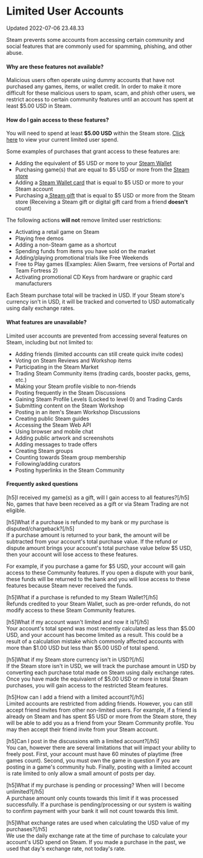 # Limited User Accounts
Updated 2022-07-06 23.48.33

Steam prevents some accounts from accessing certain community and social features that are commonly used for spamming, phishing, and other abuse.  
  
#### Why are these features not available?
  
Malicious users often operate using dummy accounts that have not purchased any games, items, or wallet credit. In order to make it more difficult for these malicious users to spam, scam, and phish other users, we restrict access to certain community features until an account has spent at least $5.00 USD in Steam.  
  
#### How do I gain access to these features?
  
You will need to spend at least **$5.00 USD** within the Steam store. [Click here](https://help.steampowered.com) to view your current limited user spend.  
  
Some examples of purchases that grant access to these features are:  

* Adding the equivalent of $5 USD or more to your [Steam Wallet](https://help.steampowered.com/en/faqs/view/78E3-7431-1E88-AD59)
* Purchasing game(s) that are equal to $5 USD or more from the [Steam store](http://store.steampowered.com/)
* Adding a [Steam Wallet card](https://store.steampowered.com/account/redeemwalletcode) that is equal to $5 USD or more to your Steam account
* Purchasing a[ Steam gift](https://help.steampowered.com/en/faqs/view/2C02-3563-B72F-F117) that is equal to $5 USD or more from the Steam store (Receiving a Steam gift or digital gift card from a friend **doesn't** count)

  
The following actions **will not** remove limited user restrictions:  

* Activating a retail game on Steam
* Playing free demos
* Adding a non-Steam game as a shortcut
* Spending funds from items you have sold on the market
* Adding/playing promotional trials like Free Weekends
* Free to Play games (Examples: Alien Swarm, free versions of Portal and Team Fortress 2)
* Activating promotional CD Keys from hardware or graphic card manufacturers

  
Each Steam purchase total will be tracked in USD. If your Steam store's currency isn't in USD, it will be tracked and converted to USD automatically using daily exchange rates.  
  
#### What features are unavailable?
Limited user accounts are prevented from accessing several features on Steam, including but not limited to:   
  

* Adding friends (limited accounts can still create quick invite codes)
* Voting on Steam Reviews and Workshop items
* Participating in the Steam Market
* Trading Steam Community items (trading cards, booster packs, gems, etc.)
* Making your Steam profile visible to non-friends
* Posting frequently in the Steam Discussions
* Gaining Steam Profile Levels (Locked to level 0) and Trading Cards
* Submitting content on the Steam Workshop
* Posting in an item's Steam Workshop Discussions
* Creating public Steam guides
* Accessing the Steam Web API
* Using browser and mobile chat
* Adding public artwork and screenshots
* Adding messages to trade offers
* Creating Steam groups
* Counting towards Steam group membership
* Following/adding curators
* Posting hyperlinks in the Steam Community

    
#### Frequently asked questions
  
  
[h5]I received my game(s) as a gift, will I gain access to all features?[/h5]  
No, games that have been received as a gift or via Steam Trading are not eligible.  
  
[h5]What if a purchase is refunded to my bank or my purchase is disputed/chargeback?[/h5]  
If a purchase amount is returned to your bank, the amount will be subtracted from your account's total purchase value. If the refund or dispute amount brings your account's total purchase value below $5 USD, then your account will lose access to these features.  
  
For example, if you purchase a game for $5 USD, your account will gain access to these Community features. If you open a dispute with your bank, these funds will be returned to the bank and you will lose access to these features because Steam never received the funds.  
  
[h5]What if a purchase is refunded to my Steam Wallet?[/h5]  
Refunds credited to your Steam Wallet, such as pre-order refunds, do not modify access to these Steam Community features.  
  
[h5]What if my account wasn't limited and now it is?[/h5]  
Your account's total spend was most recently calculated as less than $5.00 USD, and your account has become limited as a result. This could be a result of a calculation mistake which commonly affected accounts with more than $1.00 USD but less than $5.00 USD of total spend.  
  
[h5]What if my Steam store currency isn't in USD?[/h5]  
If the Steam store isn't in USD, we will track the purchase amount in USD by converting each purchase total made on Steam using daily exchange rates. Once you have made the equivalent of $5.00 USD or more in total Steam purchases, you will gain access to the restricted Steam features.  
  
[h5]How can I add a friend with a limited account?[/h5]  
Limited accounts are restricted from adding friends. However, you can still accept friend invites from other non-limited users. For example, if a friend is already on Steam and has spent $5 USD or more from the Steam store, they will be able to add you as a friend from your Steam Community profile. You may then accept their friend invite from your Steam account.  
  
[h5]Can I post in the discussions with a limited account?[/h5]  
You can, however there are several limitations that will impact your ability to freely post. First, your account must have 60 minutes of playtime (free games count). Second, you must own the game in question if you are posting in a game's community hub. Finally, posting with a limited account is rate limited to only allow a small amount of posts per day.  
  
[h5]What if my purchase is pending or processing? When will I become unlimited?[/h5]  
A purchase amount only counts towards this limit if it was processed successfully. If a purchase is pending/processing or our system is waiting to confirm payment with your bank it will not count towards this limit.  
  
[h5]What exchange rates are used when calculating the USD value of my purchases?[/h5]  
We use the daily exchange rate at the time of purchase to calculate your account's USD spend on Steam. If you made a purchase in the past, we used that day's exchange rate, not today's rate.